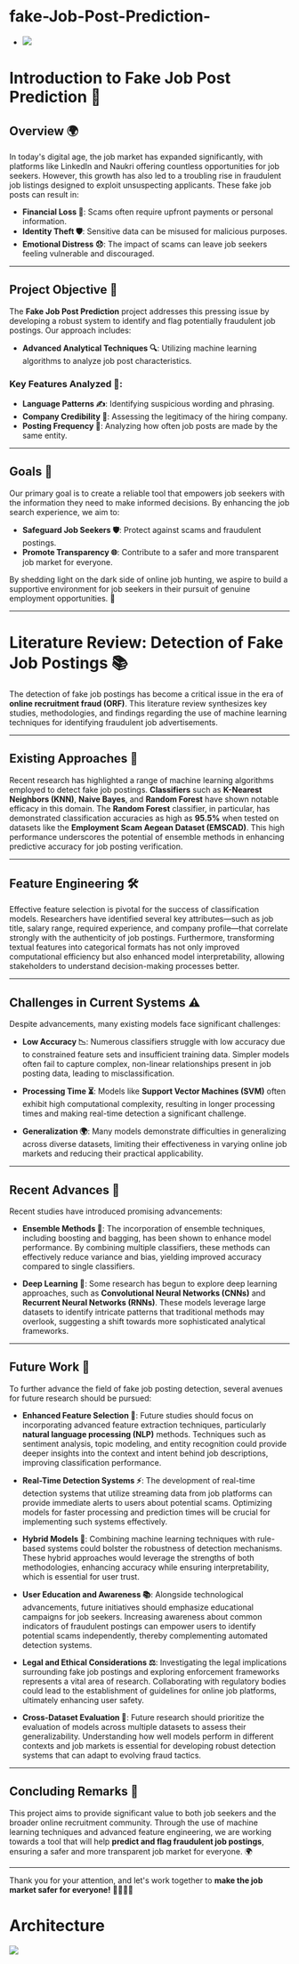 # fake-Job-Post-Prediction-

- <img src="https://github.com/Mouneshgouda/fake-Job-Post-Prediction-/blob/main/Output/Screenshot%202024-11-09%20135120.png">

<!--
 ### Introduction
In today's digital age, the job market has expanded significantly, with platforms like LinkedIn and Naukri offering countless opportunities for job seekers. However, alongside these legitimate job postings, there has been a troubling rise in fraudulent job listings designed to exploit unsuspecting applicants. These fake job posts can lead to financial loss, identity theft, and emotional distress for job seekers, making it crucial to identify and analyze these scams.

The Fake Job Post Prediction project aims to address this pressing issue by developing a robust system to identify and flag potentially fraudulent job postings. By leveraging advanced analytical techniques and machine learning algorithms, we will analyze various characteristics of job posts—such as language patterns, company credibility, and posting frequency—to differentiate between genuine and fake opportunities.

Our goal is to create a reliable tool that empowers job seekers with the information they need to make informed decisions, thereby enhancing their job search experience and safeguarding them from scams. By shedding light on the dark side of online job hunting, we hope to contribute to a safer and more transparent job market for everyone.


## Introduction to Fake Job Post Prediction

In today's digital age, the job market has expanded significantly, with platforms like LinkedIn and Naukri offering countless opportunities for job seekers. However, alongside these legitimate job postings, there has been a troubling rise in fraudulent job listings designed to exploit unsuspecting applicants. These fake job posts can lead to financial loss, identity theft, and emotional distress for job seekers, making it crucial to identify and analyze these scams.

The **Fake Job Post Prediction** project aims to address this pressing issue by developing a robust system to identify and flag potentially fraudulent job postings. By leveraging advanced analytical techniques and machine learning algorithms, we will analyze various characteristics of job posts—such as language patterns, company credibility, and posting frequency—to differentiate between genuine and fake opportunities.

Our goal is to create a reliable tool that empowers job seekers with the information they need to make informed decisions, thereby enhancing their job search experience and safeguarding them from scams. By shedding light on the dark side of online job hunting, we hope to contribute to a safer and more transparent job market for everyone.

-->

# Introduction to Fake Job Post Prediction 🚨

## Overview 🌍

In today's digital age, the job market has expanded significantly, with platforms like LinkedIn and Naukri offering countless opportunities for job seekers. However, this growth has also led to a troubling rise in fraudulent job listings designed to exploit unsuspecting applicants. These fake job posts can result in:

- **Financial Loss 💸**: Scams often require upfront payments or personal information.
- **Identity Theft 🛡️**: Sensitive data can be misused for malicious purposes.
- **Emotional Distress 😞**: The impact of scams can leave job seekers feeling vulnerable and discouraged.

---

## Project Objective 🎯

The **Fake Job Post Prediction** project addresses this pressing issue by developing a robust system to identify and flag potentially fraudulent job postings. Our approach includes:

- **Advanced Analytical Techniques 🔍**: Utilizing machine learning algorithms to analyze job post characteristics.

### Key Features Analyzed 🧩:
- **Language Patterns ✍️**: Identifying suspicious wording and phrasing.
- **Company Credibility 🏢**: Assessing the legitimacy of the hiring company.
- **Posting Frequency 📅**: Analyzing how often job posts are made by the same entity.

---

## Goals 🎯

Our primary goal is to create a reliable tool that empowers job seekers with the information they need to make informed decisions. By enhancing the job search experience, we aim to:

- **Safeguard Job Seekers 🛡️**: Protect against scams and fraudulent postings.
- **Promote Transparency 🌐**: Contribute to a safer and more transparent job market for everyone.

By shedding light on the dark side of online job hunting, we aspire to build a supportive environment for job seekers in their pursuit of genuine employment opportunities. 🤝

---

# Literature Review: Detection of Fake Job Postings 📚

The detection of fake job postings has become a critical issue in the era of **online recruitment fraud (ORF)**. This literature review synthesizes key studies, methodologies, and findings regarding the use of machine learning techniques for identifying fraudulent job advertisements.

---

## Existing Approaches 🔑

Recent research has highlighted a range of machine learning algorithms employed to detect fake job postings. **Classifiers** such as **K-Nearest Neighbors (KNN)**, **Naive Bayes**, and **Random Forest** have shown notable efficacy in this domain. The **Random Forest** classifier, in particular, has demonstrated classification accuracies as high as **95.5%** when tested on datasets like the **Employment Scam Aegean Dataset (EMSCAD)**. This high performance underscores the potential of ensemble methods in enhancing predictive accuracy for job posting verification.

---

## Feature Engineering 🛠️

Effective feature selection is pivotal for the success of classification models. Researchers have identified several key attributes—such as job title, salary range, required experience, and company profile—that correlate strongly with the authenticity of job postings. Furthermore, transforming textual features into categorical formats has not only improved computational efficiency but also enhanced model interpretability, allowing stakeholders to understand decision-making processes better.

---

## Challenges in Current Systems ⚠️

Despite advancements, many existing models face significant challenges:

- **Low Accuracy 📉**: Numerous classifiers struggle with low accuracy due to constrained feature sets and insufficient training data. Simpler models often fail to capture complex, non-linear relationships present in job posting data, leading to misclassification.
  
- **Processing Time ⏳**: Models like **Support Vector Machines (SVM)** often exhibit high computational complexity, resulting in longer processing times and making real-time detection a significant challenge.
  
- **Generalization 🌍**: Many models demonstrate difficulties in generalizing across diverse datasets, limiting their effectiveness in varying online job markets and reducing their practical applicability.

---

## Recent Advances 🚀

Recent studies have introduced promising advancements:

- **Ensemble Methods 🔄**: The incorporation of ensemble techniques, including boosting and bagging, has been shown to enhance model performance. By combining multiple classifiers, these methods can effectively reduce variance and bias, yielding improved accuracy compared to single classifiers.

- **Deep Learning 🧠**: Some research has begun to explore deep learning approaches, such as **Convolutional Neural Networks (CNNs)** and **Recurrent Neural Networks (RNNs)**. These models leverage large datasets to identify intricate patterns that traditional methods may overlook, suggesting a shift towards more sophisticated analytical frameworks.

---

## Future Work 🚧

To further advance the field of fake job posting detection, several avenues for future research should be pursued:

- **Enhanced Feature Selection 🔎**: Future studies should focus on incorporating advanced feature extraction techniques, particularly **natural language processing (NLP)** methods. Techniques such as sentiment analysis, topic modeling, and entity recognition could provide deeper insights into the context and intent behind job descriptions, improving classification performance.

- **Real-Time Detection Systems ⚡**: The development of real-time detection systems that utilize streaming data from job platforms can provide immediate alerts to users about potential scams. Optimizing models for faster processing and prediction times will be crucial for implementing such systems effectively.

- **Hybrid Models 🔗**: Combining machine learning techniques with rule-based systems could bolster the robustness of detection mechanisms. These hybrid approaches would leverage the strengths of both methodologies, enhancing accuracy while ensuring interpretability, which is essential for user trust.

- **User Education and Awareness 📚**: Alongside technological advancements, future initiatives should emphasize educational campaigns for job seekers. Increasing awareness about common indicators of fraudulent postings can empower users to identify potential scams independently, thereby complementing automated detection systems.

- **Legal and Ethical Considerations ⚖️**: Investigating the legal implications surrounding fake job postings and exploring enforcement frameworks represents a vital area of research. Collaborating with regulatory bodies could lead to the establishment of guidelines for online job platforms, ultimately enhancing user safety.

- **Cross-Dataset Evaluation 🧪**: Future research should prioritize the evaluation of models across multiple datasets to assess their generalizability. Understanding how well models perform in different contexts and job markets is essential for developing robust detection systems that can adapt to evolving fraud tactics.

---

## Concluding Remarks 📝

This project aims to provide significant value to both job seekers and the broader online recruitment community. Through the use of machine learning techniques and advanced feature engineering, we are working towards a tool that will help **predict and flag fraudulent job postings**, ensuring a safer and more transparent job market for everyone. 🌍

---

Thank you for your attention, and let's work together to **make the job market safer for everyone!** 👩‍💻👨‍💻


# Architecture


<img src="https://github.com/Mouneshgouda/fake-Job-Post-Prediction-/blob/main/Images/sBtuuulVnvQpGWGBFkpm.png">

